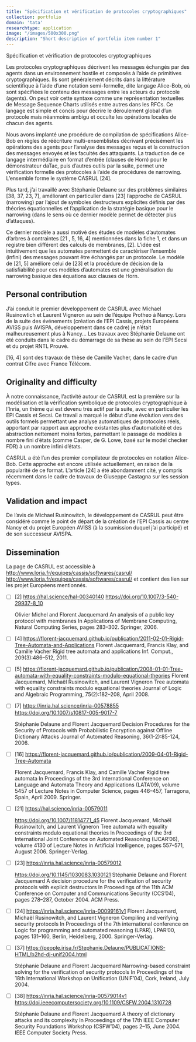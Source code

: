 ```yaml
---
title: "Spécification et vérification de protocoles cryptographiques"
collection: portfolio
domain: 'tata'
researchtype: application
image: "/images/500x300.png"
description: "Short description of portfolio item number 1"
---
```


Spécification et vérification de protocoles cryptographiques



Les protocoles cryptographiques décrivent les messages échangés par des agents dans un environnement hostile et composés à l’aide de primitives cryptographiques. Ils sont généralement décrits dans la littérature scientifique à l’aide d’une notation semi-formelle, dite langage Alice-Bob, où sont spécifiées le contenu des messages entre les acteurs du protocole (agents). On peut voir cette syntaxe comme une représentation textuelles de Message Sequence Charts utilisés entre autres dans les RFCs. Ce langage est simple et concis pour décrire le déroulement global d’un protocole mais néanmoins ambigu et occulte les opérations locales de chacun des agents.

Nous avons implanté une procédure de compilation de spécifications Alice-Bob en règles de réécriture multi-ensemblistes décrivant précisément les opérations des agents pour l’analyse des messages reçus et la construction des messages envoyés et les facultés des attaquants. La traduction de ce langage intermédiaire en format d’entrée (clauses de Horn) pour le démonstrateur daTac, puis d’autres outils par la suite, permet une vérification formelle des protocoles à l’aide de procédures de narrowing. L’ensemble forme le système CASRUL [24].

Plus tard, j’ai travaillé avec Stéphanie Delaune sur des problèmes similaires [38, 37, 23, 7], améliorant en particulier dans [23] l’approche de CASRUL (narrowing) par l’ajout de symboles destructeurs explicites définis par des théories équationnelles et l’application de la stratégie basique pour le narrowing (dans le sens où ce dernier modèle permet de détecter plus d’attaques).

Ce dernier modèle a aussi motivé des études de modèles d’automates d’arbres à contraintes [21 , 5,  16, 4] mentionnées dans la fiche 1, et dans un registre bien différent des calculs de membranes, [2]. L’idée est intuitivement que les automates permettent de caractériser l’ensemble (infini) des messages pouvant être échangés par un protocole. Le modèle de [21, 5] améliore celui de [23] et la procédure de décision de la satisfiabilité pour ces modèles d’automates est une généralisation du narrowing basique des équations aux clauses de Horn.



## Personal contribution

J’ai conduit le premier développement de CASRUL avec Michael Rusinowtich et Laurent Vigneron au sein de
l’équipe Protheo à Nancy. Lors de la suite des événements (création de l’EPI Cassis, projets Européens AVISS puis AVISPA, développement dans ce cadre) je n’était malheureusement plus à Nancy... Les travaux avec Stéphanie Delaune ont été conduits dans le cadre du démarrage de sa thèse au sein de l’EPI Secsi et du projet RNTL Prouvé.

[16, 4] sont des travaux de thèse de Camille Vacher, dans le cadre d’un contrat Cifre avec France Télécom.



## Originality and difficulty
À notre connaissance, l’activité autour de CASRUL est la première sur la modélisation et la vérification symbolique de protocoles cryptographique à l’Inria, un thème qui est devenu très actif par la suite, avec en particulier les EPI Cassis et Secsi. Ce travail a marqué le début d’une évolution vers des outils formels permettant une analyse automatiques de protocoles réels, apportant par rapport aux approche existantes plus d’automaticité et des abstraction nettement moins fortes, parmettant le passage de modèles à nombre fini d’états (comme Casper, de G. Lowe, basé sur le model checker FDR) à un nombre infini d’états.

CASRUL a été l’un des premier compilateur de protocoles en notation Alice-Bob. Cette approche est encore
utilisée actuellement, en raison de la popularité de ce format. L’article [24] a été abondamment cité, y compris récemment dans le cadre de travaux de Giuseppe Castagna sur les session types.



##  Validation and impact
De l’avis de Michael Rusinowitch, le développement de CASRUL peut être considéré comme le point de départ de la création de l’EPI Cassis au centre Nancy et du projet Européen AVISS (à la soumission duquel j’ai participé) et de son successeur AVISPA.



## Dissemination
La page de CASRUL est accessible à http://www.loria.fr/equipes/cassis/softwares/casrul/ http://www.loria.fr/equipes/cassis/softwares/casrul/ et contient des lien sur les projet Européens mentionnés.





- [ ] [2] https://hal.science/hal-00340140
  https://doi.org/10.1007/3-540-29937-8_10

  Olivier Michel and Florent Jacquemard 
  An analysis of a public key protocol with membranes 
  In Applications of Membrane Computing, Natural Computing Series, pages 283–302. Springer, 2006.

- [ ] [4] https://florent-jacquemard.github.io/publication/2011-02-01-Rigid-Tree-Automata-and-Applications
  Florent Jacquemard, Francis Klay, and Camille Vacher 
  Rigid tree automata and applications 
  Inf. Comput., 209(3):486–512, 2011.

- [ ] [5] https://florent-jacquemard.github.io/publication/2008-01-01-Tree-automata-with-equality-constraints-modulo-equational-theories
  Florent Jacquemard, Michaël Rusinowitch, and Laurent Vigneron 
  Tree automata with equality constraints modulo equational theories 
  Journal of Logic and Algebraic Programming, 75(2):182–208, April 2008.

- [ ] [7] https://inria.hal.science/inria-00578855
  https://doi.org/10.1007/s10817-005-9017-7

  Stéphanie Delaune and Florent Jacquemard 
  Decision Procedures for the Security of Protocols with Probabilistic Encryption against Offline Dictionary Attacks 
  Journal of Automated Reasoning, 36(1-2):85-124, 2006.

- [ ] [16] https://florent-jacquemard.github.io/publication/2009-04-01-Rigid-Tree-Automata

  Florent Jacquemard, Francis Klay, and Camille Vacher 
  Rigid tree automata 
  In Proceedings of the 3rd International Conference on Language and Automata Theory and Applications (LATA’09), volume 5457 of Lecture Notes in Computer Science, pages 446–457, Tarragona, Spain, April 2009. Springer.

- [ ] [21] https://hal.science/inria-00579011

  https://doi.org/10.1007/11814771_45
  Florent Jacquemard, Michaël Rusinowitch, and Laurent Vigneron 
  Tree automata with equality constraints modulo equational theories 
  In Proceedings of the 3rd International Joint Conference on Automated Reasoning (IJCAR’06), volume 4130 of Lecture Notes in Artificial Intelligence, pages 557–571, August 2006. Springer-Verlag.

- [ ] [23] https://inria.hal.science/inria-00579012

  https://doi.org/10.1145/1030083.1030121
  Stéphanie Delaune and Florent Jacquemard
  A decision procedure for the verification of security protocols with explicit destructors 
  In Proceedings of the 11th ACM Conference on Computer and Communications Security (CCS’04), pages 278–287, October 2004. ACM Press.

- [ ] [24] https://inria.hal.science/inria-00099161v1
  Florent Jacquemard, Michaël Rusinowitch, and Laurent Vigneron 
  Compiling and verifying security protocols
  In Proceedings of the 7th international conference on Logic for programming and automated reasoning (LPAR), LPAR’00, pages 131–160, Berlin, Heidelberg, 2000. Springer-Verlag.

- [ ] [37] https://people.irisa.fr/Stephanie.Delaune/PUBLICATIONS-HTML/b2hd-dj-unif2004.html

  Stéphanie Delaune and Florent Jacquemard 
  Narrowing-based constraint solving for the verification of security protocols 
  In Proceedings of the 18th International Workshop on Unification (UNIF’04), Cork, Ireland, July 2004.

- [ ] [38] https://inria.hal.science/inria-00579014v1
  https://doi.ieeecomputersociety.org/10.1109/CSFW.2004.1310728

  Stéphanie Delaune and Florent Jacquemard
  A theory of dictionary attacks and its complexity 
  In Proceedings of the 17th IEEE Computer Security Foundations Workshop (CSFW’04), pages 2–15, June 2004. IEEE Computer Society Press.

